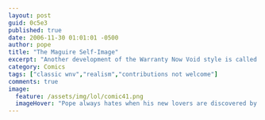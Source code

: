 ```yaml
---
layout: post
guid: 0c5e3
published: true
date: 2006-11-30 01:01:01 -0500
author: pope
title: "The Maguire Self-Image"
excerpt: "Another development of the Warranty Now Void style is called into focus in today\'s comic, as Mike tries to submit the model for his own character, while Scott stands true to his beliefs, in his typical fashion."
category: Comics
tags: ["classic wnv","realism","contributions not welcome"]
comments: true 
image:
  feature: /assets/img/lol/comic41.png
  imageHover: "Pope always hates when his new lovers are discovered by the group."
---
```


